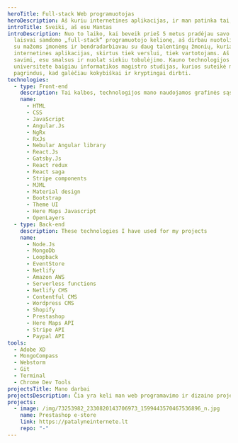 ```yaml
---
heroTitle: Full-stack Web programuotojas
heroDescription: Aš kuriu internetines aplikacijas, ir man patinka tai, ką darau
introTitle: Sveiki, aš esu Mantas
introDescription: Nuo to laiko, kai beveik prieš 5 metus pradėjau savo kaip
  laisvai samdomo „full-stack“ programuotojo kelionę, aš dirbau nuotolinį darbą
  su mažoms įmonėms ir bendradarbiavau su daug talentingų žmonių, kuriant
  internetines aplikacijas, skirtus tiek verslui, tiek vartotojams. Aš pasitikiu
  savimi, esu smalsus ir nuolat siekiu tobulėjimo. Kauno technologijos
  universitete baigiau informatikos magistro studijas, kurios suteikė man
  pagrindus, kad galėčiau kokybiškai ir kryptingai dirbti.
technologies:
  - type: Front-end
    description: Tai kalbos, technologijos mano naudojamos grafinės sąsajos kūrimo procese
    name:
      - HTML
      - CSS
      - JavaScript
      - Angular.Js
      - NgRx
      - RxJs
      - Nebular Angular library
      - React.Js
      - Gatsby.Js
      - React redux
      - React saga
      - Stripe components
      - MJML
      - Material design
      - Bootstrap
      - Theme UI
      - Here Maps Javascript
      - OpenLayers
  - type: Back-end
    description: These technologies I have used for my projects
    name:
      - Node.Js
      - MongoDb
      - Loopback
      - EventStore
      - Netlify
      - Amazon AWS
      - Serverless functions
      - Netlify CMS
      - Contentful CMS
      - Wordpress CMS
      - Shopify
      - Prestashop
      - Here Maps API
      - Stripe API
      - Paypal API
tools:
  - Adobe XD
  - MongoCompass
  - Webstorm
  - Git
  - Terminal
  - Chrome Dev Tools
projectsTitle: Mano darbai
projectsDescription: Čia yra keli man web programavimo ir dizaino projektai.
projects:
  - image: /img/73253982_2330820143706973_1599443570467536896_n.jpg
    name: Prestashop e-store
    link: https://patalyneinternete.lt
    repo: "-"
---
```

